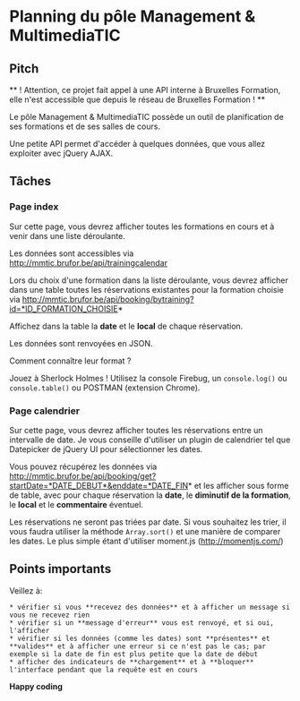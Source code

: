 # Planning du pôle Management & MultimediaTIC

## Pitch

** ! Attention, ce projet fait appel à une API interne à Bruxelles Formation, elle n'est accessible que depuis le réseau de Bruxelles Formation ! **

Le pôle Management & MultimediaTIC possède un outil de planification de ses formations et de ses salles de cours. 

Une petite API permet d'accéder à quelques données, que vous allez exploiter avec jQuery AJAX.

## Tâches

### Page index

Sur cette page, vous devrez afficher toutes les formations en cours et à venir dans une liste déroulante.

Les données sont accessibles via http://mmtic.brufor.be/api/trainingcalendar

Lors du choix d'une formation dans la liste déroulante, vous devrez afficher dans une table toutes les réservations existantes pour la formation choisie via http://mmtic.brufor.be/api/booking/bytraining?id=*ID_FORMATION_CHOISIE* 

Affichez dans la table la **date** et le **local** de chaque réservation.

Les données sont renvoyées en JSON. 

Comment connaître leur format ? 

Jouez à Sherlock Holmes ! Utilisez la console Firebug, un `console.log()` ou `console.table()` ou POSTMAN (extension Chrome). 

### Page calendrier

Sur cette page, vous devrez afficher toutes les réservations entre un intervalle de date. Je vous conseille d'utiliser un plugin de calendrier tel que Datepicker de jQuery UI pour sélectionner les dates.

Vous pouvez récupérez les données via http://mmtic.brufor.be/api/booking/get?startDate=*DATE_DEBUT*&enddate=*DATE_FIN* et les afficher sous forme de table, avec pour chaque réservation la **date**, le **diminutif de la formation**, le **local** et le **commentaire** éventuel.

Les réservations ne seront pas triées par date. Si vous souhaitez les trier, il vous faudra utiliser la méthode `Array.sort()` et une manière de comparer les dates. Le plus simple étant d'utiliser moment.js (http://momentjs.com/)

## Points importants

Veillez à:

    * vérifier si vous **recevez des données** et à afficher un message si vous ne recevez rien
    * vérifier si un **message d'erreur** vous est renvoyé, et si oui, l'afficher
    * vérifier si les données (comme les dates) sont **présentes** et **valides** et à afficher une erreur si ce n'est pas le cas; par exemple si la date de fin est plus petite que la date de début
    * afficher des indicateurs de **chargement** et à **bloquer** l'interface pendant que la requête est en cours
    
**Happy coding**